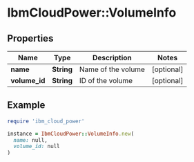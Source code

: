 # IbmCloudPower::VolumeInfo

## Properties

| Name | Type | Description | Notes |
| ---- | ---- | ----------- | ----- |
| **name** | **String** | Name of the volume | [optional] |
| **volume_id** | **String** | ID of the volume | [optional] |

## Example

```ruby
require 'ibm_cloud_power'

instance = IbmCloudPower::VolumeInfo.new(
  name: null,
  volume_id: null
)
```

